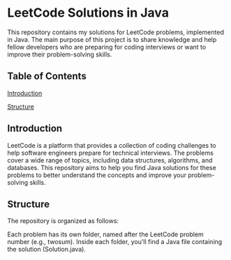 # LeetCode Solutions in Java
This repository contains my solutions for LeetCode problems, implemented in Java. The main purpose of this project is to share knowledge and help fellow developers who are preparing for coding interviews or want to improve their problem-solving skills.

## Table of Contents
[Introduction](##Introduction)

[Structure](##Structure)

## Introduction
LeetCode is a platform that provides a collection of coding challenges to help software engineers prepare for technical interviews. The problems cover a wide range of topics, including data structures, algorithms, and databases. This repository aims to help you find Java solutions for these problems to better understand the concepts and improve your problem-solving skills.

 ## Structure
The repository is organized as follows:

Each problem has its own folder, named after the LeetCode problem number (e.g., twosum).
Inside each folder, you'll find a Java file containing the solution (Solution.java).
